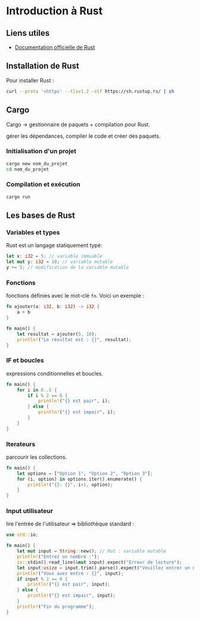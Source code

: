 # Introduction à Rust

## Liens utiles
- [Documentation officielle de Rust](https://doc.rust-lang.org/book/)

## Installation de Rust
Pour installer Rust :
```bash
curl --proto '=https' --tlsv1.2 -sSf https://sh.rustup.rs/ | sh
```

## Cargo
Cargo -> gestionnaire de paquets + compilation pour Rust. 

gérer les dépendances, compiler le code et créer des paquets.

### Initialisation d'un projet
```bash
cargo new nom_du_projet
cd nom_du_projet
```

### Compilation et exécution
```bash
cargo run
```

## Les bases de Rust

### Variables et types
Rust est un langage statiquement typé:
```rust
let x: i32 = 5; // variable immuable
let mut y: i32 = 10; // variable mutable
y += 5; // modification de la variable mutable
```

### Fonctions
fonctions définies avec le mot-clé `fn`. Voici un exemple :
```rust
fn ajouter(a: i32, b: i32) -> i32 {
    a + b
}

fn main() {
    let resultat = ajouter(5, 10);
    println!("Le résultat est : {}", resultat);
}
```
### IF et boucles
expressions conditionnelles et boucles.
```rust
fn main() {
    for i in 0..5 {
        if i % 2 == 0 {
            println!("{} est pair", i);
        } else {
            println!("{} est impair", i);
        }
    }
}
```
### Iterateurs
parcourir les collections.
```rust
fn main() {
    let options = ["Option 1", "Option 2", "Option 3"];
    for (i, option) in options.iter().enumerate() {
        println!("{}: {}", i+1, option);
    }
}
```
### Input utilisateur
lire l'entrée de l'utilisateur => bibliothèque standard :
```rust
use std::io;

fn main() {
    let mut input = String::new(); // Mut : variable mutable 
    println!("Entrez un nombre :");
    io::stdin().read_line(&mut input).expect("Erreur de lecture");
    let input:usize = input.trim().parse().expect("Veuillez entrer un nombre");
    println!("Vous avez entré : {}", input);
    if input % 2 == 0 {
        println!("{} est pair", input);
    } else {
        println!("{} est impair", input);
    }
    println!("Fin du programme");
}
```
